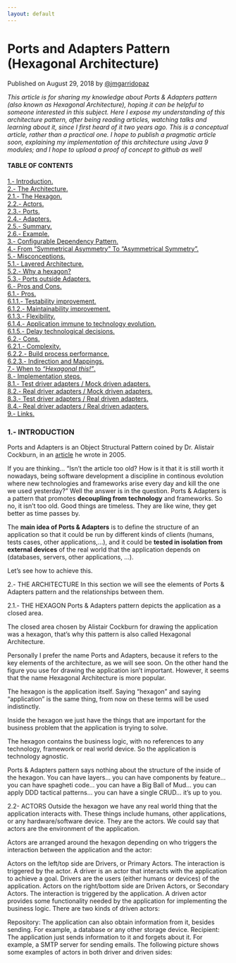 ```yaml
---
layout: default
---
```


<h1>Ports and Adapters Pattern (Hexagonal Architecture)</h1>

<p>Published on August 29, 2018 by <a href="https://github.com/jmgarridopaz">@jmgarridopaz</a></p>

<p><em>This article is for sharing my knowledge about Ports & Adapters pattern (also known as Hexagonal Architecture), hoping it can be helpful to someone interested in this subject. Here I expose my understanding of this architecture pattern, after being reading articles, watching talks and learning about it, since I first heard of it two years ago. This is a conceptual article, rather than a practical one. I hope to publish a pragmatic article soon, explaining my implementation of this architecture using Java 9 modules; and I hope to upload a proof of concept to github as well</em></p>

<h4>TABLE OF CONTENTS</h4>

<a href="https://jmgarridopaz.github.io/content/hexagonalarchitecture.html#tc1">1.- Introduction.</a><br>
<a href="https://jmgarridopaz.github.io/content/hexagonalarchitecture.html#tc2">2.- The Architecture.</a><br>
<a href="https://jmgarridopaz.github.io/content/hexagonalarchitecture.html#tc2-1">2.1.- The Hexagon.</a><br>
<a href="https://jmgarridopaz.github.io/content/hexagonalarchitecture.html#tc2-2">2.2.- Actors.</a><br>
<a href="https://jmgarridopaz.github.io/content/hexagonalarchitecture.html#tc2-3">2.3.- Ports.</a><br>
<a href="https://jmgarridopaz.github.io/content/hexagonalarchitecture.html#tc2-4">2.4.- Adapters.</a><br>
<a href="https://jmgarridopaz.github.io/content/hexagonalarchitecture.html#tc2-5">2.5.- Summary.</a><br>
<a href="https://jmgarridopaz.github.io/content/hexagonalarchitecture.html#tc2-6">2.6.- Example.</a><br>
<a href="https://jmgarridopaz.github.io/content/hexagonalarchitecture.html#tc3">3.- Configurable Dependency Pattern.</a><br>
<a href="https://jmgarridopaz.github.io/content/hexagonalarchitecture.html#tc4">4.- From “Symmetrical Asymmetry” To “Asymmetrical Symmetry”.</a><br>
<a href="https://jmgarridopaz.github.io/content/hexagonalarchitecture.html#tc5">5.- Misconceptions.</a><br>
<a href="https://jmgarridopaz.github.io/content/hexagonalarchitecture.html#tc5-1">5.1.- Layered Architecture.</a><br>
<a href="https://jmgarridopaz.github.io/content/hexagonalarchitecture.html#tc5-2">5.2.- Why a hexagon?</a><br>
<a href="https://jmgarridopaz.github.io/content/hexagonalarchitecture.html#tc5-3">5.3.- Ports outside Adapters.</a><br>
<a href="https://jmgarridopaz.github.io/content/hexagonalarchitecture.html#tc6">6.- Pros and Cons.</a><br>
<a href="https://jmgarridopaz.github.io/content/hexagonalarchitecture.html#tc6-1">6.1.- Pros.</a><br>
<a href="https://jmgarridopaz.github.io/content/hexagonalarchitecture.html#tc6-1-1">6.1.1.- Testability improvement.</a><br>
<a href="https://jmgarridopaz.github.io/content/hexagonalarchitecture.html#tc6-1-2">6.1.2.- Maintainability improvement.</a><br>
<a href="https://jmgarridopaz.github.io/content/hexagonalarchitecture.html#tc6-1-3">6.1.3.- Flexibility.</a><br>
<a href="https://jmgarridopaz.github.io/content/hexagonalarchitecture.html#tc6-1-4">6.1.4.- Application immune to technology evolution.</a><br>
<a href="https://jmgarridopaz.github.io/content/hexagonalarchitecture.html/#tc6-1-5">6.1.5.- Delay technological decisions.</a><br>
<a href="https://jmgarridopaz.github.io/content/hexagonalarchitecture.html/#tc6-2">6.2.- Cons.</a><br>
<a href="https://jmgarridopaz.github.io/content/hexagonalarchitecture.html/#tc6-2-1">6.2.1.- Complexity.</a><br>
<a href="https://jmgarridopaz.github.io/content/hexagonalarchitecture.html/#tc6-2-2">6.2.2.- Build process performance.</a><br>
<a href="https://jmgarridopaz.github.io/content/hexagonalarchitecture.html/#tc6-2-3">6.2.3.- Indirection and Mappings.</a><br>
<a href="https://jmgarridopaz.github.io/content/hexagonalarchitecture.html/#tc7">7.- When to <em>“Hexagonal this!”</em>.</a><br>
<a href="https://jmgarridopaz.github.io/content/hexagonalarchitecture.html/#tc8">8.- Implementation steps.</a><br>
<a href="https://jmgarridopaz.github.io/content/hexagonalarchitecture.html/#tc8-1">8.1.- Test driver adapters / Mock driven adapters.</a><br>
<a href="https://jmgarridopaz.github.io/content/hexagonalarchitecture.html/#tc8-2">8.2.- Real driver adapters / Mock driven adapters.</a><br>
<a href="https://jmgarridopaz.github.io/content/hexagonalarchitecture.html/#tc8-3">8.3.- Test driver adapters / Real driven adapters.</a><br>
<a href="https://jmgarridopaz.github.io/content/hexagonalarchitecture.html/#tc8-4">8.4.- Real driver adapters / Real driven adapters.</a><br>
<a href="https://jmgarridopaz.github.io/content/hexagonalarchitecture.html/#tc9">9.- Links.</a>

<div id="tc1">
<h3>1.- INTRODUCTION</h3>
</div>
<p>Ports and Adapters is an Object Structural Pattern coined by Dr. Alistair Cockburn, in an <a href="https://alistair.cockburn.us/hexagonal-architecture" target="_blank">article</a> he wrote in 2005.</p>
<p>If you are thinking… “Isn’t the article too old? How is it that it is still worth it nowadays, being software development a discipline in continous evolution where new technologies and frameworks arise every day and kill the one we used yesterday?” Well the answer is in the question. Ports & Adapters is a pattern that promotes <strong>decoupling from technology</strong> and frameworks. So no, it isn’t too old. Good things are timeless. They are like wine, they get better as time passes by.</p>
<p>The <strong>main idea of Ports & Adapters</strong> is to define the structure of an application so that it could be run by different kinds of clients (humans, tests cases, other applications,…), and it could be <strong>tested in isolation from external devices</strong> of the real world that the application depends on (databases, servers, other applications, ...).</p>
<p>Let’s see how to achieve this.</p>

2.- THE ARCHITECTURE
In this section we will see the elements of Ports & Adapters pattern and the relationships between them.

2.1.- THE HEXAGON
Ports & Adapters pattern depicts the application as a closed area.

The closed area chosen by Alistair Cockburn for drawing the application was a hexagon, that’s why this pattern is also called Hexagonal Architecture.

Personally I prefer the name Ports and Adapters, because it refers to the key elements of the architecture, as we will see soon. On the other hand the figure you use for drawing the application isn’t important. However, it seems that the name Hexagonal Architecture is more popular.

The hexagon is the application itself. Saying “hexagon” and saying “application” is the same thing, from now on these terms will be used indistinctly.

Inside the hexagon we just have the things that are important for the business problem that the application is trying to solve.

The hexagon contains the business logic, with no references to any technology, framework or real world device. So the application is technology agnostic.

Ports & Adapters pattern says nothing about the structure of the inside of the hexagon. You can have layers… you can have components by feature… you can have spagheti code… you can have a Big Ball of Mud… you can apply DDD tactical patterns… you can have a single CRUD… it’s up to you.

2.2- ACTORS
Outside the hexagon we have any real world thing that the application interacts with. These things include humans, other applications, or any hardware/software device. They are the actors. We could say that actors are the environment of the application.

Actors are arranged around the hexagon depending on who triggers the interaction between the application and the actor:

Actors on the left/top side are Drivers, or Primary Actors. The interaction is triggered by the actor. A driver is an actor that interacts with the application to achieve a goal. Drivers are the users (either humans or devices) of the application.
Actors on the right/bottom side are Driven Actors, or Secondary Actors. The interaction is triggered by the application. A driven actor provides some functionality needed by the application for implementing the business logic.
There are two kinds of driven actors:

Repository: The application can also obtain information from it, besides sending. For example, a database or any other storage device.
Recipient: The application just sends information to it and forgets about it. For example, a SMTP server for sending emails.
The following picture shows some examples of actors in both driver and driven sides:

